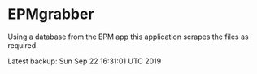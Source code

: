# EPMgrabber
Using a database from the EPM app this application scrapes the files as required


Latest backup: Sun Sep 22 16:31:01 UTC 2019
